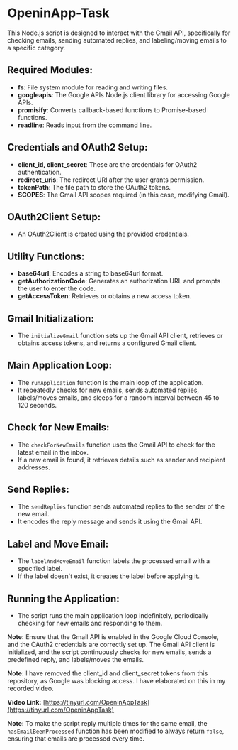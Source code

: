 # OpeninApp-Task

This Node.js script is designed to interact with the Gmail API, specifically for checking emails, sending automated replies, and labeling/moving emails to a specific category.

## Required Modules:

- **fs**: File system module for reading and writing files.
- **googleapis**: The Google APIs Node.js client library for accessing Google APIs.
- **promisify**: Converts callback-based functions to Promise-based functions.
- **readline**: Reads input from the command line.

## Credentials and OAuth2 Setup:

- **client_id, client_secret**: These are the credentials for OAuth2 authentication.
- **redirect_uris**: The redirect URI after the user grants permission.
- **tokenPath**: The file path to store the OAuth2 tokens.
- **SCOPES**: The Gmail API scopes required (in this case, modifying Gmail).

## OAuth2Client Setup:

- An OAuth2Client is created using the provided credentials.

## Utility Functions:

- **base64url**: Encodes a string to base64url format.
- **getAuthorizationCode**: Generates an authorization URL and prompts the user to enter the code.
- **getAccessToken**: Retrieves or obtains a new access token.

## Gmail Initialization:

- The `initializeGmail` function sets up the Gmail API client, retrieves or obtains access tokens, and returns a configured Gmail client.

## Main Application Loop:

- The `runApplication` function is the main loop of the application.
- It repeatedly checks for new emails, sends automated replies, labels/moves emails, and sleeps for a random interval between 45 to 120 seconds.

## Check for New Emails:

- The `checkForNewEmails` function uses the Gmail API to check for the latest email in the inbox.
- If a new email is found, it retrieves details such as sender and recipient addresses.

## Send Replies:

- The `sendReplies` function sends automated replies to the sender of the new email.
- It encodes the reply message and sends it using the Gmail API.

## Label and Move Email:

- The `labelAndMoveEmail` function labels the processed email with a specified label.
- If the label doesn't exist, it creates the label before applying it.

## Running the Application:

- The script runs the main application loop indefinitely, periodically checking for new emails and responding to them.

**Note:** Ensure that the Gmail API is enabled in the Google Cloud Console, and the OAuth2 credentials are correctly set up. The Gmail API client is initialized, and the script continuously checks for new emails, sends a predefined reply, and labels/moves the emails.

**Note:** I have removed the client_id and client_secret tokens from this repository, as Google was blocking access. I have elaborated on this in my recorded video.

**Video Link:** [https://tinyurl.com/OpeninAppTask](https://tinyurl.com/OpeninAppTask)

**Note:** To make the script reply multiple times for the same email, the `hasEmailBeenProcessed` function has been modified to always return `false`, ensuring that emails are processed every time.
